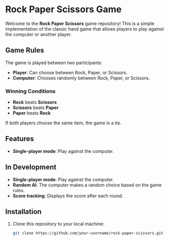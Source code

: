 # Rock Paper Scissors Game

Welcome to the **Rock Paper Scissors** game repository! This is a simple implementation of the classic hand game that allows players to play against the computer or another player.

## Game Rules

The game is played between two participants:
- **Player**: Can choose between Rock, Paper, or Scissors.
- **Computer**: Chooses randomly between Rock, Paper, or Scissors.

### Winning Conditions
- **Rock** beats **Scissors**
- **Scissors** beats **Paper**
- **Paper** beats **Rock**

If both players choose the same item, the game is a tie.

## Features
- **Single-player mode**: Play against the computer.

## In Development

- **Single-player mode**: Play against the computer.
- **Random AI**: The computer makes a random choice based on the game rules.
- **Score tracking**: Displays the score after each round.

## Installation

1. Clone this repository to your local machine:
   ```bash
   git clone https://github.com/your-username/rock-paper-scissors.git
